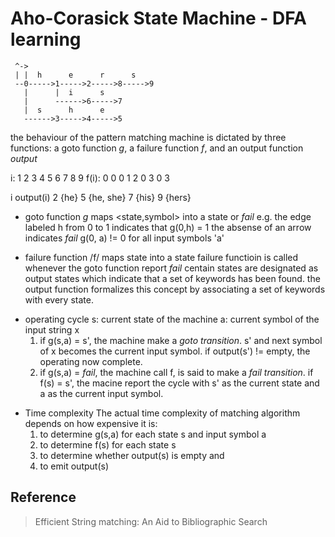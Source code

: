 Aho-Corasick State Machine - DFA learning
=========================================


```
 ^->
 | |  h      e      r      s
 --0----->1----->2----->8----->9
   |      |  i      s
   |      ------>6----->7
   |  s      h      e
   ------>3----->4----->5
```

the behaviour of the pattern matching machine is dictated by three functions: a goto function *g*, a failure function *f*, and an output function *output*

i:     1  2  3  4  5  6  7  8  9
f(i):  0  0  0  1  2  0  3  0  3

i     output(i)
2     {he}
5     {he, she}
7     {his}
9     {hers}

* goto function *g*
  maps <state,symbol> into a state or *fail*
  e.g. the edge labeled h from 0 to 1 indicates that g(0,h) = 1
  the absense of an arrow indicates *fail*
  g(0, a) != 0 for all input symbols 'a'

* failure function /f/
  maps state into a state
  failure functioin is called whenever the goto function report *fail*
  centain states are designated as output states which indicate that a set of keywords has been found.
  the output function formalizes this concept by associating a set of keywords with every state.

+ operating cycle
  s: current state of the machine
  a: current symbol of the input string x
  1. if g(s,a) = s', the machine make a _goto transition_.
     s' and next symbol of x becomes the current input symbol.
     if output(s') != empty, the operating now complete.
  2. if g(s,a) = *fail*, the machine call f, is said to make a _fail transition_. if f(s) = s', the macine report the cycle with s' as the current state and a as the current input symbol.

* Time complexity
  The actual time complexity of matching algorithm depends on how expensive it is:
  1. to determine g(s,a) for each state s and input symbol a
  2. to determine f(s) for each state s
  3. to determine whether output(s) is empty and
  4. to emit output(s)

## Reference

> Efficient String matching: An Aid to Bibliographic Search
